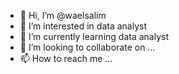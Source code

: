 - 👋 Hi, I’m @waelsalim
- 👀 I’m interested in data analyst
- 🌱 I’m currently learning data analyst  
- 💞️ I’m looking to collaborate on ...
- 📫 How to reach me ...

<!---
waelsalim/waelsalim is a ✨ special ✨ repository because its `README.md` (this file) appears on your GitHub profile.
You can click the Preview link to take a look at your changes.
--->
